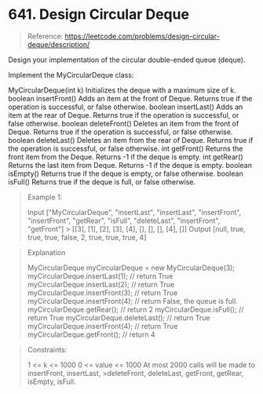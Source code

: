 # 641. Design Circular Deque

> Reference: https://leetcode.com/problems/design-circular-deque/description/

Design your implementation of the circular double-ended queue (deque).

Implement the MyCircularDeque class:

MyCircularDeque(int k) Initializes the deque with a maximum size of k.
boolean insertFront() Adds an item at the front of Deque. Returns true if the operation is successful, or false otherwise.
boolean insertLast() Adds an item at the rear of Deque. Returns true if the operation is successful, or false otherwise.
boolean deleteFront() Deletes an item from the front of Deque. Returns true if the operation is successful, or false otherwise.
boolean deleteLast() Deletes an item from the rear of Deque. Returns true if the operation is successful, or false otherwise.
int getFront() Returns the front item from the Deque. Returns -1 if the deque is empty.
int getRear() Returns the last item from Deque. Returns -1 if the deque is empty.
boolean isEmpty() Returns true if the deque is empty, or false otherwise.
boolean isFull() Returns true if the deque is full, or false otherwise.

> Example 1:
>
> Input
> ["MyCircularDeque", "insertLast", "insertLast", "insertFront", "insertFront", "getRear", "isFull", "deleteLast", "insertFront", "getFront"] > [[3], [1], [2], [3], [4], [], [], [], [4], []]
> Output
> [null, true, true, true, false, 2, true, true, true, 4]

> Explanation
>
> MyCircularDeque myCircularDeque = new MyCircularDeque(3);
> myCircularDeque.insertLast(1); // return True
> myCircularDeque.insertLast(2); // return True
> myCircularDeque.insertFront(3); // return True
> myCircularDeque.insertFront(4); // return False, the queue is full.
> myCircularDeque.getRear(); // return 2
> myCircularDeque.isFull(); // return True
> myCircularDeque.deleteLast(); // return True
> myCircularDeque.insertFront(4); // return True
> myCircularDeque.getFront(); // return 4

> Constraints:
>
> 1 <= k <= 1000
> 0 <= value <= 1000
> At most 2000 calls will be made to insertFront, insertLast, >deleteFront, deleteLast, getFront, getRear, isEmpty, isFull.
